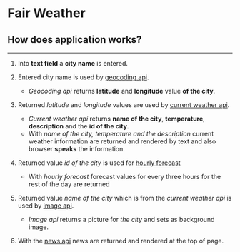 # Fair Weather

## How does application works?

---

1. Into **text field** a **city name** is entered.

1. Entered city name is used by [geocoding api](https://openweathermap.org/api/geocoding-api#:~:text=Geocoding%20API%20is%20a%20simple,integrated%20in%20all%20OpenWeather%20APIs.).

   - _Geocoding api_ returns **latitude** and **longitude** value **of the city**.

1. Returned _latitude_ and _longitude_ values are used by [current weather api](https://openweathermap.org/current).

   - _Current weather api_ returns **name of the city**, **temperature**, **description** and the **id of the city**.

   * With _name of the city, temperature and the description_ current weather information are returned and rendered by text and also browser **speaks** the information.

1. Returned value _id of the city_ is used for [hourly forecast](https://openweathermap.org/api/hourly-forecast)

   - With _hourly forecast_ forecast values for every three hours for the rest of the day are returned

1. Returned value _name of the city_ which is from the _current weather api_ is used by [image api](https://www.pexels.com/api/).

   - _Image api_ returns a picture for _the city_ and sets as background image.

1. With the [news api](https://newsdata.io/) news are returned and rendered at the top of page.

